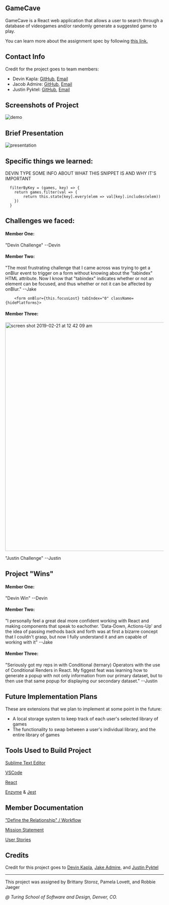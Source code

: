 ## GameCave
GameCave is a React web application that allows a user to search through a database of videogames and/or randomly generate a suggested game to play. 

You can learn more about the assignment spec by following [this link.](http://frontend.turing.io/projects/whateverly.html)

## Contact Info
Credit for the project goes to team members:
- Devin Kapla: [GitHub](https://github.com/DekayHaHa),
              [Email](mailto:DevinKapla@gamil.com)  
- Jacob Admire: [GitHub](https://github.com/JakeAdmire), 
                [Email](mailto:JakeAdmire1@gmail.com)
- Justin Pyktel: [GitHub](https://github.com/SiimonStark), 
                [Email](mailto:SiimonStark@gmail.com)
                
## Screenshots of Project

 ![demo](https://user-images.githubusercontent.com/23123990/53147491-f41c2e00-3564-11e9-855a-c4bb272f36a0.gif)

## Brief Presentation

 ![presentation](https://user-images.githubusercontent.com/23123990/53151649-f97f7580-3570-11e9-90f8-62d905cce6cd.gif)

## Specific things we learned:
DEVIN TYPE SOME INFO ABOUT WHAT THIS SNIPPET IS AND WHY IT'S IMPORTANT
```
  filterByKey = (games, key) => {
    return games.filter(val => {
        return this.state[key].every(elem => val[key].includes(elem))
    })
  } 
```
## Challenges we faced:
#### Member One:
"Devin Challenge" --Devin
#### Member Two:
"The most frustrating challenge that I came across was trying to get a onBlur event to trigger on a form without
knowing about the "tabindex" HTML attribute. Now I know that "tabindex" indicates whether or not an element can be focused,
and thus whether or not it can be affected by onBlur." --Jake
```
    <form onBlur={this.focusLost} tabIndex="0" className={hidePlatforms}>
```
#### Member Three:

<img width="726" alt="screen shot 2019-02-21 at 12 42 09 am" src="https://user-images.githubusercontent.com/23123990/53151982-a4902f00-3571-11e9-8ab4-8bd7d69e5d71.png">

"Justin Challenge" --Justin
## Project "Wins"
#### Member One:
"Devin Win" --Devin
#### Member Two:
"I personally feel a great deal more confident working with React and making components that speak to eachother. 'Data-Down, Actions-Up' and the idea of passing methods back and forth was at first a bizarre concept that I couldn't grasp, but now I fully understand it and am capable of working with it" --Jake
#### Member Three:
"Seriously got my reps in with Conditional (ternary) Operators with the use of Conditional Renders in React. My figgest feat was learning how to generate a popup with not only information from our primary dataset, but to then use that same popup for displaying our secondary dataset." --Justin

## Future Implementation Plans
These are extensions that we plan to implement at some point in the future:
- A local storage system to keep track of each user's selected library of games
- The functionality to swap between a user's individual library, and the entire library of games

## Tools Used to Build Project
[Sublime Text Editor](https://www.sublimetext.com/)

[VSCode](https://code.visualstudio.com/)

[React](https://reactjs.org/)

[Enzyme](https://airbnb.io/enzyme/) & [Jest](https://airbnb.io/enzyme/docs/guides/jest.html)

## Member Documentation
["Define the Relationship" / Workflow](https://github.com/JakeAdmire/game-shelf/blob/master/Resources/Notes/Dtr-Workflow.md)

[Mission Statement](https://github.com/JakeAdmire/game-shelf/blob/master/Resources/Notes/Mission.md)

[User Stories](https://github.com/JakeAdmire/game-shelf/blob/master/Resources/Notes/User-Stories.md)

## Credits
Credit for this project goes to [Devin Kapla](https://github.com/DekayHaHa), [Jake Admire](https://github.com/JakeAdmire), and [Justin Pyktel](https://github.com/SiimonStark)

---
This project was assigned by Brittany Storoz, Pamela Lovett, and Robbie Jaeger 

*@ Turing School of Software and Design, Denver, CO.*
